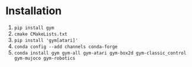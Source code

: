 # Installation

1. `pip install gym`
2. `cmake CMakeLists.txt`
3. `pip install 'gym[atari]'`
4. `conda config --add channels conda-forge`
6. `conda install gym gym-all gym-atari gym-box2d gym-classic_control gym-mujoco gym-robotics`